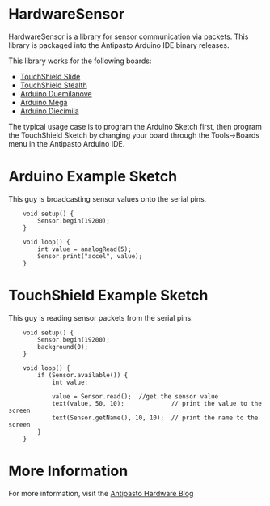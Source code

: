 HardwareSensor
==============

HardwareSensor is a library for sensor communication via packets. This library is
packaged into the Antipasto Arduino IDE binary releases.

This library works for the following boards:

* [TouchShield Slide](http://www.liquidware.com/shop/show/TSL/TouchShield+Slide)
* [TouchShield Stealth](http://www.liquidware.com/shop/show/TS/TouchShield+Stealth)
* [Arduino Duemilanove](http://www.liquidware.com/shop/show/ARD/Arduino+Duemilanove)
* [Arduino Mega](http://www.liquidware.com/shop/show/AMEGA/Arduino+Mega)
* [Arduino Diecimila](http://www.liquidware.com/shop/show/ARD/Arduino+Duemilanove)

The typical usage case is to program the Arduino Sketch first, then program the
TouchShield Sketch by changing your board through the Tools->Boards menu in
the Antipasto Arduino IDE.

Arduino Example Sketch
======================

This guy is broadcasting sensor values onto the serial pins.

        void setup() {
            Sensor.begin(19200);
        }

        void loop() {
            int value = analogRead(5);
            Sensor.print("accel", value);
        }

TouchShield Example Sketch
==========================

This guy is reading sensor packets from the serial pins.

        void setup() {
            Sensor.begin(19200);
            background(0);
        }

        void loop() {
            if (Sensor.available()) {
                int value;

                value = Sensor.read();  //get the sensor value
                text(value, 50, 10);             // print the value to the screen
                text(Sensor.getName(), 10, 10);  // print the name to the screen
            }
        }

More Information
================

For more information, visit the [Antipasto Hardware Blog](http://antipastohw.blogspot.com/)
